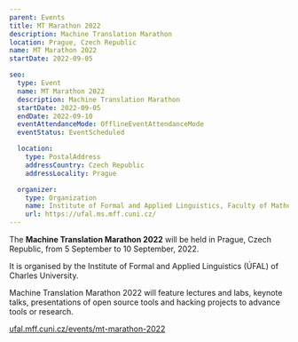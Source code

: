 ```yaml
---
parent: Events
title: MT Marathon 2022
description: Machine Translation Marathon
location: Prague, Czech Republic
name: MT Marathon 2022
startDate: 2022-09-05

seo:
  type: Event
  name: MT Marathon 2022
  description: Machine Translation Marathon
  startDate: 2022-09-05
  endDate: 2022-09-10
  eventAttendanceMode: OfflineEventAttendanceMode
  eventStatus: EventScheduled

  location:
    type: PostalAddress
    addressCountry: Czech Republic
    addressLocality: Prague

  organizer:
    type: Organization
    name: Institute of Formal and Applied Linguistics, Faculty of Mathematics and Physics, Charles University
    url: https://ufal.ms.mff.cuni.cz/
---
```


The **Machine Translation Marathon 2022** will be held in Prague, Czech Republic, from 5 September to 10 September, 2022.

It is organised by the Institute of Formal and Applied Linguistics (ÚFAL) of Charles University.

Machine Translation Marathon 2022 will feature lectures and labs, keynote talks, presentations of open source tools  and hacking projects to advance tools or research.

[ufal.mff.cuni.cz/events/mt-marathon-2022](https://ufal.mff.cuni.cz/events/mt-marathon-2022)
